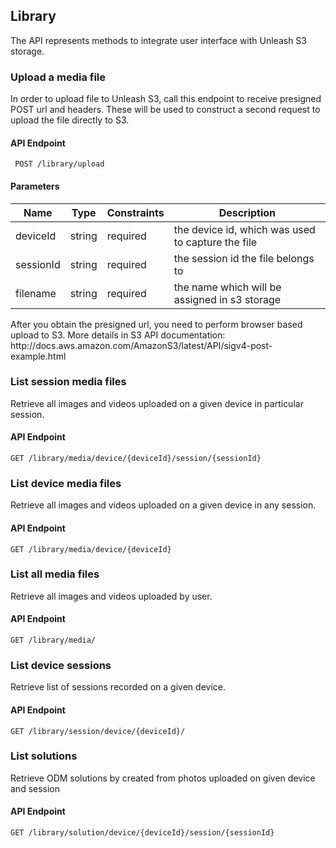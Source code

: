 ## Library
The API represents methods to integrate user interface with Unleash S3 storage.  


### Upload a media file

In order to upload file to Unleash S3, call this endpoint to receive presigned POST url and headers. These will be used to construct a second request to upload the file directly to S3.

#### API Endpoint

 ` POST /library/upload`

#### Parameters
Name | Type | Constraints | Description
--------|-------|--------- | ------
deviceId | string | required| the device id, which was used to capture the file
sessionId | string | required| the session id the file belongs to
filename | string | required| the name which will be assigned in s3 storage


<aside class="notice">
After you obtain the presigned url, you need to perform browser based upload to S3. More details in S3 API documentation: http://docs.aws.amazon.com/AmazonS3/latest/API/sigv4-post-example.html
</aside>

### List session media files

Retrieve all images and videos uploaded on a given device in particular session.
#### API Endpoint

 `GET /library/media/device/{deviceId}/session/{sessionId}`
 
### List device media files

Retrieve all images and videos uploaded on a given device in any session.
#### API Endpoint

 `GET /library/media/device/{deviceId}`
 
### List all media files

Retrieve all images and videos uploaded by user.
#### API Endpoint

 `GET /library/media/`
 
### List device sessions

Retrieve list of sessions recorded on a given device.
#### API Endpoint

 `GET /library/session/device/{deviceId}/`
 
### List solutions 

Retrieve ODM solutions by created from photos uploaded on given device and session

#### API Endpoint

 `GET /library/solution/device/{deviceId}/session/{sessionId}`



